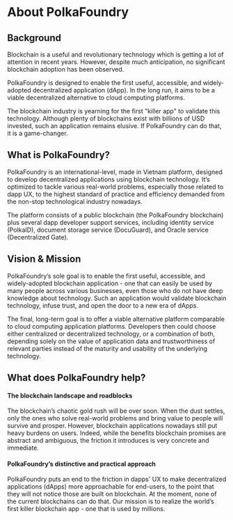 # About PolkaFoundry

## Background

Blockchain is a useful and revolutionary technology which is getting a lot of attention in recent years. However, despite much anticipation, no significant blockchain adoption has been observed. 

PolkaFoundry is designed to enable the first useful, accessible, and widely-adopted decentralized application (dApp). In the long run, it aims to be a viable decentralized alternative to cloud computing platforms. 
 
The blockchain industry is yearning for the first "killer app" to validate this technology. Although plenty of blockchains exist with billions of USD invested, such an application remains elusive. If PolkaFoundry can do that, it is a game-changer. 

## What is PolkaFoundry?

PolkaFoundry is an international-level, made in Vietnam platform, designed to develop decentralized applications using blockchain technology. It’s optimized to tackle various real-world problems, especially those related to dapp UX, to the highest standard of practice and efficiency demanded from the non-stop technological industry nowadays.

The platform consists of a public blockchain (the PolkaFoundry blockchain) plus several dapp developer support services, including identity service (PolkaID), document storage service (DocuGuard), and Oracle service (Decentralized Gate).

## Vision & Mission

PolkaFoundry’s sole goal is to enable the first useful, accessible, and widely-adopted blockchain application - one that can easily be used by many people across various businesses, even those who do not have deep knowledge about technology. Such an application would validate blockchain technology, infuse trust, and open the door to a new era of dApps.

The final, long-term goal is to offer a viable alternative platform comparable to cloud computing application platforms. Developers then could choose either centralized or decentralized technology, or a combination of both, depending solely on the value of application data and trustworthiness of relevant parties instead of the maturity and usability of the underlying technology.

## What does PolkaFoundry help?

#### The blockchain landscape and roadblocks

The blockchain’s chaotic gold rush will be over soon. When the dust settles, only the ones who solve real-world problems and bring value to people will survive and prosper. However, blockchain applications nowadays still put heavy burdens on users. Indeed, while the benefits blockchain promises are abstract and ambiguous, the friction it introduces is very concrete and immediate.

#### PolkaFoundry’s distinctive and practical approach

PolkaFoundry puts an end to the friction in dapps' UX to make decentralized applications (dApps) more approachable for end-users, to the point that they will not notice those are built on blockchain. At the moment, none of the current blockchains can do that. Our mission is to realize the world’s first killer blockchain app - one that is used by millions.

